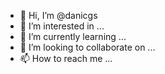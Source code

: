 - 👋 Hi, I’m @danicgs
- 👀 I’m interested in ...
- 🌱 I’m currently learning ...
- 💞️ I’m looking to collaborate on ...
- 📫 How to reach me ...

<!---
danicgs/danicgs is a ✨ special ✨ repository because its `README.md` (this file) appears on your GitHub profile.
You can click the Preview link to take a look at your changes.
--->
